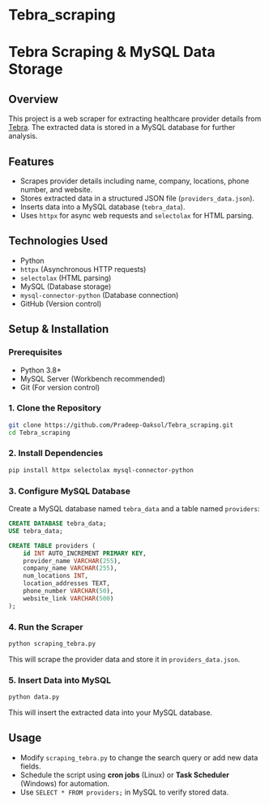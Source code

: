 # Tebra_scraping
# Tebra Scraping & MySQL Data Storage

## Overview
This project is a web scraper for extracting healthcare provider details from [Tebra](https://www.tebra.com). The extracted data is stored in a MySQL database for further analysis.

## Features
- Scrapes provider details including name, company, locations, phone number, and website.
- Stores extracted data in a structured JSON file (`providers_data.json`).
- Inserts data into a MySQL database (`tebra_data`).
- Uses `httpx` for async web requests and `selectolax` for HTML parsing.

## Technologies Used
- Python
- `httpx` (Asynchronous HTTP requests)
- `selectolax` (HTML parsing)
- MySQL (Database storage)
- `mysql-connector-python` (Database connection)
- GitHub (Version control)

## Setup & Installation

### Prerequisites
- Python 3.8+
- MySQL Server (Workbench recommended)
- Git (For version control)

### 1. Clone the Repository
```sh
git clone https://github.com/Pradeep-Oaksol/Tebra_scraping.git
cd Tebra_scraping
```

### 2. Install Dependencies
```sh
pip install httpx selectolax mysql-connector-python
```

### 3. Configure MySQL Database
Create a MySQL database named `tebra_data` and a table named `providers`:
```sql
CREATE DATABASE tebra_data;
USE tebra_data;

CREATE TABLE providers (
    id INT AUTO_INCREMENT PRIMARY KEY,
    provider_name VARCHAR(255),
    company_name VARCHAR(255),
    num_locations INT,
    location_addresses TEXT,
    phone_number VARCHAR(50),
    website_link VARCHAR(500)
);
```

### 4. Run the Scraper
```sh
python scraping_tebra.py
```

This will scrape the provider data and store it in `providers_data.json`.

### 5. Insert Data into MySQL
```sh
python data.py
```

This will insert the extracted data into your MySQL database.

## Usage
- Modify `scraping_tebra.py` to change the search query or add new data fields.
- Schedule the script using **cron jobs** (Linux) or **Task Scheduler** (Windows) for automation.
- Use `SELECT * FROM providers;` in MySQL to verify stored data.


